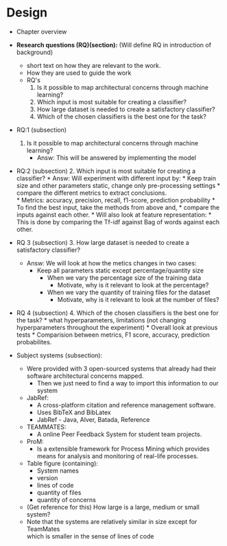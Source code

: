 # Design 
* Chapter overview

* __Research questions (RQ)(section):__
(Will define RQ in introduction of background)
  * short text on how they are relevant to the work.
  * How they are used to guide the work
  * RQ's 
    1. Is it possible to map architectural concerns through machine learning?  
    2. Which input is most suitable for creating a classifier?
    3. How large dataset is needed to create a satisfactory classifier?
    4. Which of the chosen classifiers is the best one for the task?
    
* RQ:1 (subsection)
  1. Is it possible to map architectural concerns through machine learning?  
      * Answ: This will be answered by implementing the model

* RQ:2 (subsection)
  2. Which input is most suitable for creating a classifier?
      * Answ: Will experiment with different input by:
        * Keep train size and other parameters static, change only pre-processing settings 
        * compare the different metrics to extract conclusions.  
          * Metrics: accuracy, precision, recall, f1-score, prediction probability
        * To find the best input, take the methods from above and, 
          * compare the inputs against each other.
        * Will also look at feature representation:
          * This is done by comparing the Tf-idf against Bag of words 
            against each other.
            
* RQ 3 (subsection)
  3. How large dataset is needed to create a satisfactory classifier?
    * Answ: We will look at how the metics changes in two cases:
      * Keep all parameters static except percentage/quantity size
        * When we vary the percentage size of the training data 
          * Motivate, why is it relevant to look at the percentage?
        * When we vary the quantity of training files for the dataset
          * Motivate, why is it relevant to look at the number of files?

* RQ 4 (subsection)
  4. Which of the chosen classifiers is the best one for the task?
      * what hyperparameters, limitations (not changing hyperparameters throughout the experiment) 
      * Overall look at previous tests
      * Comparision between metrics, F1 score, accuracy, prediction probabilites. 


* Subject systems (subsection):
    * Were provided with 3 open-sourced systems that already had their 
      software architectural concerns mapped.
      * Then we just need to find a way to import this information to our system
    * JabRef:
      * A cross-platform citation and reference management software.
      * Uses BibTeX and BibLatex
      * JabRef - Java, Alver, Batada, Reference
    * TEAMMATES:
      * A online Peer Feedback System for student team projects.
    * ProM:
      * Is a extensible framework for Process Mining which provides means for 
        analysis and monitoring of real-life processes.
    * Table figure (containing):
      * System names
      * version
      * lines of code
      * quantity of files
      * quantity of concerns
    * (Get reference for this) How large is a large, medium or small system? 
    * Note that the systems are relatively similar in size except for TeamMates  
      which is smaller in the sense of lines of code
      

